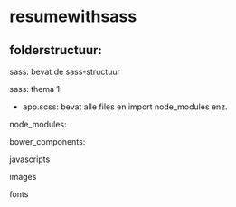 # resumewithsass

## folderstructuur:

sass: bevat de sass-structuur

sass: thema 1:

- app.scss: bevat alle files en import node_modules enz.

node_modules:

bower_components:

javascripts

images

fonts

